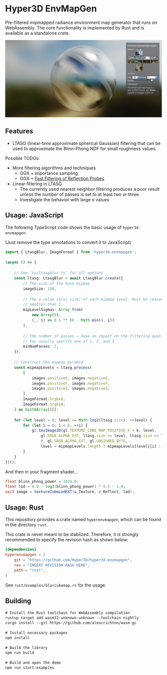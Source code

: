 Hyper3D EnvMapGen
=================

Pre-filtered mipmapped radiance environment map generator that runs on WebAssembly. The core functionality is implemented by Rust and is available as a standalone crate.

![](doc/demo.jpg)

## Features

- LTASG (linear-time approximate spherical Gaussian) filtering that can be used to approximate the Blinn-Phong NDF for small roughness values.

Possible TODOs:

- More filtering algorithms and techniques
    - GGX + importance sampling
    - GGX + [Fast Filtering of Reflection Probes]
- Linear filtering in LTASG 
    - The currently used nearest neighbor filtering produces a poor result unless the number of passes is set to at least two or three.
    - Investigate the behavior with large σ values

[Fast Filtering of Reflection Probes]: https://dl.acm.org/citation.cfm?id=3071786

## Usage: JavaScript

The following TypeScript code shows the basic usage of `hyper3d-envmapgen`:

(Just remove the type annotations to convert it to JavaScript)

```ts
import { LtasgBlur, ImageFormat } from 'hyper3d-envmapgen';

(async () => {

    // See `ts/ltasgblur.ts` for all options
    const ltasg: LtasgBlur = await LtasgBlur.create({
        // The size of the base mipmap
        imageSize: 128,

        // The σ value (blur size) of each mipmap level. Must be reasonably 
        // smaller than 1.
        mipLevelSigmas: Array.from(
            new Array(8), 
            (_, i) => 0.5 ** (6 - Math.min(4, i))
        ),

        // The number of passes — have an impact on the filtering quality. 
        // You usually specify one of 1, 2, and 3.
        minNumPasses: 2,
    });

    // Construct the mipmap pyramid
    const mipmapLevels = ltasg.process(
        [
            images.positiveX, images.negativeX,
            images.positiveY, images.negativeY,
            images.positiveZ, images.negativeZ,
        ],
        ImageFormat.Srgbx8,
        ImageFormat.Srgbx8,
    ) as Uint8Array[][];

    for (let level = 0; level <= Math.log2(ltasg.size); ++level) {
        for (let i = 0; i < 6; ++i) {
            gl.texImage2D(gl.TEXTURE_CUBE_MAP_POSITIVE_X + k, level,
                gl.SRGB_ALPHA_EXT, ltasg.size >> level, ltasg.size >> level,
                0, gl.SRGB_ALPHA_EXT, gl.UNSIGNED_BYTE,
                level < mipmapLevels.length ? mipmapLevels[level][i] : null);
        }
    }
})();
```

And then in your fragment shader...

```glsl
float blinn_phong_power = 1024.0;
float lod = 6.0 - log2(blinn_phong_power) * 0.5 - 1.0;
vec3 image = textureCubeLodEXT(u_Texture, v_Reflect, lod);
```

## Usage: Rust

This repository provides a crate named `hyperenvmapgen`, which can be found in the directory `rust`.

This crate is never meant to be stablized. Therefore, it is strongly recommended to specify the revision hash as shown below:

```toml
[dependencies]
hyperenvmapgen = { 
    git = "https://github.com/Hyper3D/hyper3d-envmapgen", 
    rev = "INSERT REVISION HASH HERE",
    path = "rust",
}
```

See `rust/examples/blurcubemap.rs` for the usage.

## Building

    # Install the Rust toolchain for WebAssembly compilation
    rustup target add wasm32-unknown-unknown --toolchain nightly
    cargo install --git https://github.com/alexcrichton/wasm-gc 

    # Install necessary packages
    npm install

    # Build the library
    npm run build

    # Build and open the demo
    npm run start:examples
